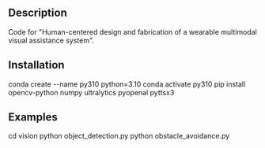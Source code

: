 ## Description
Code for "Human-centered design and fabrication of a wearable multimodal visual assistance system".

## Installation
conda create --name py310 python=3.10
conda activate py310
pip install opencv-python numpy ultralytics pyopenal pyttsx3

## Examples
cd vision
python object_detection.py
python obstacle_avoidance.py
